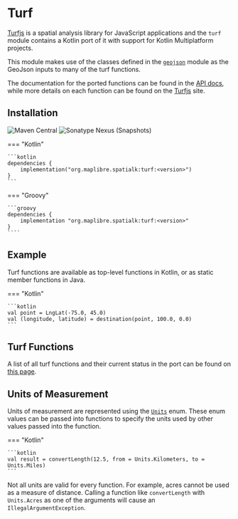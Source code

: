 # Turf

[Turfjs](https://turfjs.org) is a spatial analysis library for JavaScript applications and the `turf` module contains a Kotlin port of it with support for Kotlin Multiplatform projects.

This module makes use of the classes defined in the [`geojson`](geojson/) module as the GeoJson inputs to many of the turf functions.

The documentation for the ported functions can be found in the [API docs](api/turf/), while more details on each function can be found on the [Turfjs](https://turfjs.org) site.

## Installation

![Maven Central](https://img.shields.io/maven-central/v/org.maplibre.spatialk/turf)
![Sonatype Nexus (Snapshots)](https://img.shields.io/nexus/s/org.maplibre.spatialk/turf?server=https%3A%2F%2Foss.sonatype.org)

=== "Kotlin"

    ```kotlin
    dependencies {
        implementation("org.maplibre.spatialk:turf:<version>")
    }
    ```

=== "Groovy"

    ```groovy
    dependencies {
        implementation "org.maplibre.spatialk:turf:<version>"
    }
    ````

## Example

Turf functions are available as top-level functions in Kotlin, or as static member functions in Java.

=== "Kotlin"

    ```kotlin
    val point = LngLat(-75.0, 45.0)
    val (longitude, latitude) = destination(point, 100.0, 0.0)
    ```

## Turf Functions

A list of all turf functions and their current status in the port can be found on [this page](../ported-functions/).

## Units of Measurement

Units of measurement are represented using the [`Units`](../api/turf/org.maplibre.spatialk.turf/-units/) enum. These enum values can be passed into functions to specify the units used by other values passed into the function.

=== "Kotlin"

    ```kotlin
    val result = convertLength(12.5, from = Units.Kilometers, to = Units.Miles)
    ```

Not all units are valid for every function. For example, acres cannot be used as a measure of distance.
Calling a function like `convertLength` with `Units.Acres` as one of the arguments will cause an `IllegalArgumentException`.
